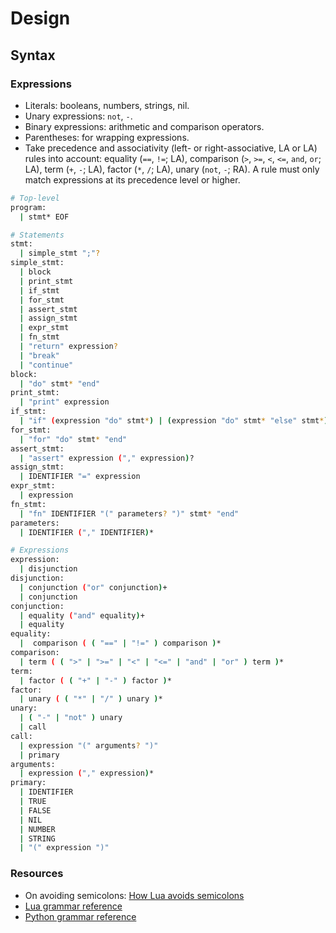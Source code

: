 # Design

## Syntax

### Expressions

* Literals: booleans, numbers, strings, nil.
* Unary expressions: `not`, `-`.
* Binary expressions: arithmetic and comparison operators.
* Parentheses: for wrapping expressions.
* Take precedence and associativity (left- or right-associative, LA or LA) rules into account: equality (`==`, `!=`; LA), comparison (`>`, `>=`, `<`, `<=`, `and`, `or`; LA), term (`+`, `-`; LA), factor (`*`, `/`; LA), unary (`not`, `-`; RA). A rule must only match expressions at its precedence level or higher.

```bash
# Top-level
program:
  | stmt* EOF

# Statements
stmt:
  | simple_stmt ";"?
simple_stmt:
  | block
  | print_stmt
  | if_stmt
  | for_stmt
  | assert_stmt
  | assign_stmt
  | expr_stmt
  | fn_stmt
  | "return" expression?
  | "break"
  | "continue"
block:
  | "do" stmt* "end"
print_stmt:
  | "print" expression
if_stmt:
  | "if" (expression "do" stmt*) | (expression "do" stmt* "else" stmt*) "end"
for_stmt:
  | "for" "do" stmt* "end"
assert_stmt:
  | "assert" expression ("," expression)?
assign_stmt:
  | IDENTIFIER "=" expression
expr_stmt:
  | expression
fn_stmt:
  | "fn" IDENTIFIER "(" parameters? ")" stmt* "end"
parameters:
  | IDENTIFIER ("," IDENTIFIER)*

# Expressions
expression:
  | disjunction
disjunction:
  | conjunction ("or" conjunction)+
  | conjunction
conjunction:
  | equality ("and" equality)+
  | equality
equality:
  |  comparison ( ( "==" | "!=" ) comparison )*
comparison:
  | term ( ( ">" | ">=" | "<" | "<=" | "and" | "or" ) term )*
term:
  | factor ( ( "+" | "-" ) factor )*
factor:
  | unary ( ( "*" | "/" ) unary )*
unary:
  | ( "-" | "not" ) unary
  | call
call:
  | expression "(" arguments? ")"
  | primary
arguments:
  | expression ("," expression)*
primary:
  | IDENTIFIER
  | TRUE
  | FALSE
  | NIL
  | NUMBER
  | STRING
  | "(" expression ")"
```

### Resources

- On avoiding semicolons: [How Lua avoids semicolons](https://www.seventeencups.net/posts/how-lua-avoids-semicolons/)
- [Lua grammar reference](http://lua-users.org/wiki/LuaGrammar)
- [Python grammar reference](https://docs.python.org/3/reference/grammar.html)
